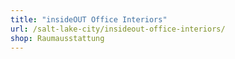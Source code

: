 ```yaml
---
title: "insideOUT Office Interiors"
url: /salt-lake-city/insideout-office-interiors/
shop: Raumausstattung
---
```

